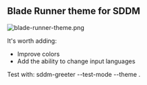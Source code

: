 ## Blade Runner theme for SDDM

![blade-runner-theme.png](./blade-runner-theme.png)

It's worth adding:
* Improve colors
* Add the ability to change input languages


Test with: 
sddm-greeter --test-mode --theme .
